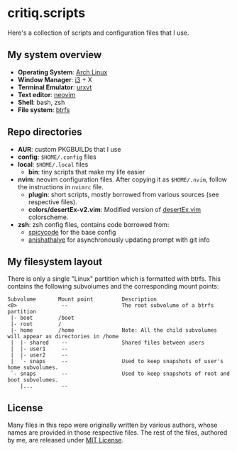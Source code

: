 # critiq.scripts
Here's a collection of scripts and configuration files that I use.

## My system overview
* **Operating System**: [Arch Linux](https://wiki.archlinux.org/index.php/The_Arch_Way)
* **Window Manager**: [i3](https://i3wm.org) + X
* **Terminal Emulator**: [urxvt](https://wiki.archlinux.org/index.php/Rxvt-unicode)
* **Text editor**: [neovim](http://neovim.org/)
* **Shell**: bash, zsh
* **File system**: [btrfs](https://btrfs.wiki.kernel.org/index.php/UseCases)

## Repo directories
* **AUR**: custom PKGBUILDs that I use
* **config**: `$HOME/.config` files
* **local**: `$HOME/.local` files
  * **bin**: tiny scripts that make my life easier
* **nvim**: neovim configuration files. After copying it as `$HOME/.nvim`, follow the instructions in `nvimrc` file.
  * **plugin**: short scripts, mostly borrowed from various sources (see respective files).
  * **colors/desertEx-v2.vim**: Modified version of [desertEx.vim](https://github.com/mbbill/desertEx) colorscheme.
* **zsh**: zsh config files, contains code borrowed from:
  * [spicycode](https://github.com/spicycode/ze-best-zsh-config/blob/master/.zsh) for the base config
  * [anishathalye](https://github.com/anishathalye/dotfiles/blob/master/zsh) for asynchronously updating prompt with git info

## My filesystem layout
There is only a single "Linux" partition which is formatted with btrfs. This contains the following subvolumes and the corresponding mount points:
```
Subvolume       Mount point         Description
<0>              --                 The root subvolume of a btrfs partition
 |- boot        /boot
 |- root        /
 |- home        /home               Note: All the child subvolumes will appear as directories in /home
 |  |- shared    --                 Shared files between users
 |  |- user1     --
 |  |- user2     --
 |  `- snaps     --                 Used to keep snapshots of user's home subvolumes.
 `- snaps        --                 Used to keep snapshots of root and boot subvolumes.
    |...         --
```

## License
Many files in this repo were originally written by various authors, whose names are provided in those respective files.
The rest of the files, authored by me, are released under [MIT License](http://opensource.org/licenses/MIT).

